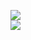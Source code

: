 [![](https://img.shields.io/badge/Made%20With-Github%20Spray-lightgrey.svg?style=for-the-badge&logo=github)](https://github.com/Annihil/github-spray#1876)  
[![](https://i.imgur.com/2DrTn0Z.gif)](https://github.com/Annihil/github-spray)